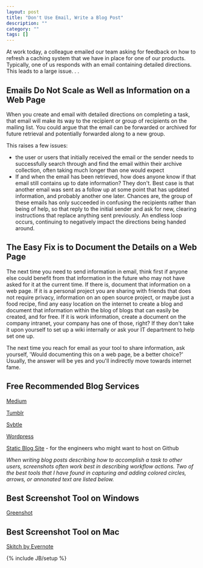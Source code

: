 ```yaml
---
layout: post
title: "Don't Use Email, Write a Blog Post"
description: ""
category: ""
tags: []
---
```

At work today, a colleague emailed our team asking for feedback on how to
refresh a caching system that we have in place for one of our products.
Typically, one of us responds with an email containing detailed directions. This
leads to a large issue. . .

Emails Do Not Scale as Well as Information on a Web Page
--------------------------------------------------------
When you create and email with detailed directions on completing a task, that
email will make its way to the recipient or group of recipients on the mailing
list. You could argue that the email can be forwarded or archived for future
retrieval and potentially forwarded along to a new group. 

This raises a few issues:
* the user or users that initially received the email or the sender needs to
  successfully search through and find the email within their archive
collection, often taking much longer than one would expect
* If and when the email has been retrieved, how does anyone know if that email
  still contains up to date information? They don't. Best case is that another
email was sent as a follow up at some point that has updated information, and
probably another one later. Chances are, the group of these emails has only
succeeded in confusing the recipients rather than being of help, so that reply
to the initial sender and ask for new, clearing instructions that replace
anything sent previously. An endless loop occurs, continuing to negatively
impact the directions being handed around.

The Easy Fix is to Document the Details on a Web Page
-----------------------------------------------------
The next time you need to send information in email, think first if anyone else
could benefit from that information in the future who may not have asked for it
at the current time. If there is, document that information on a web page. If it
is a personal project you are sharing with friends that does not require
privacy, information on an open source project, or maybe just a food recipe,
find any easy location on the internet to create a blog and document that
information within the blog of blogs that can easily be created, and for free.
If it is work information, create a document on the company intranet, your
company has one of those, right? If they don't take it upon yourself to set up a
wiki internally or ask your IT department to help set one up.

The next time you reach for email as your tool to share information, ask
yourself, 'Would documenting this on a web page, be a better choice?' Usually,
the answer will be yes and you'll indirectly move towards internet fame.

Free Recommended Blog Services
-----------------------------
[Medium](https://medium.com)

[Tumblr](https://www.tumblr.com)

[Svbtle](https://svbtle.com)

[Wordpress](http://wordpress.com)

[Static Blog Site](http://jekyllbootstrap.com) - for the engineers who might
want to host on Github

*When writing blog posts describing how to accomplish a task to other users,
screenshots often work best in describing workflow actions. Two of the best
tools that I have found in capturing and adding colored circles, arrows, or
annonated text are listed below.*

Best Screenshot Tool on Windows
-------------------------------
[Greenshot](http://getgreenshot.org)

Best Screenshot Tool on Mac
---------------------------
[Skitch by Evernote](http://evernote.com/skitch)

{% include JB/setup %}
